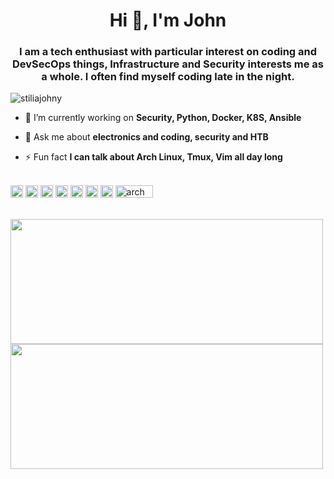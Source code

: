 <h1 align="center">Hi 👋, I'm John</h1>
<h3 align="center">I am a tech enthusiast with particular interest on coding and DevSecOps things, Infrastructure and Security interests me as a whole. I often find myself coding late in the night.</h3>
<p align="left"> <img src="https://komarev.com/ghpvc/?username=stiliajohny" alt="stiliajohny" /> </p>

- 🔭 I’m currently working on **Security, Python, Docker, K8S, Ansible**

- 💬 Ask me about **electronics and coding, security and HTB**

- ⚡ Fun fact **I can talk about Arch Linux, Tmux, Vim all day long**

<html>
  <head>
     <link rel="stylesheet" href="https://cdn.jsdelivr.net/gh/konpa/devicon@master/devicon.min.css">
  </head>
<body>

<br>

<img src="https://icongr.am/devicon/linux-original.svg?color=currentColor" alt="linux" width="20" height="20"/>
<img src="https://icongr.am/devicon/docker-original.svg?color=currentColor" alt="linux" width="20" height="20"/>
<img src="https://icongr.am/devicon/nginx-original.svg?color=currentColor" alt="linux" width="20" height="20"/>
<img src="https://w0.pngwave.com/png/243/344/ansible-openshift-red-hat-github-management-sina-weibo-png-clip-art.png" alt="ansible" width="20" height="20"/>
<img src="https://img.icons8.com/color/2x/python.png" alt="python" width="20" height="20"/>



<img src="https://www.archlinux.org/static/logos/legacy/arch-legacy-blue2.3b770e580065.svg" alt="arch" width="20" height="20"/>
<img src="https://upload.wikimedia.org/wikipedia/commons/4/4f/Icon-Vim.svg" alt="arch" width="20" height="20"/>
<img src="https://upload.wikimedia.org/wikipedia/commons/2/29/Tmux_logo.png" alt="arch" width="60" height="20"/>

<br>
<br>
<p align="center">
<a href="https://github.com/anuraghazra/github-readme-stats">
<img align="left" src="https://github-readme-stats.vercel.app/api?username=stiliajohny&show_icons=true" width="500" height="200" /></a>
<a href="https://github.com/anuraghazra/convoychat">
<img align="left" src="https://github-readme-stats.vercel.app/api/top-langs/?username=stiliajohny&layout=compact"  width="500" height="200"/></a>
</p>

<br>
<br>


<!--
<p align="center">
  
<a href="https://linkedin.com/in/johnstilia" target="blank">
  <img align="center" src="https://cdn.jsdelivr.net/npm/simple-icons@3.0.1/icons/linkedin.svg" alt="johnstilia" height="20" width="20" />
</a>
<a href="https://instagram.com/johnstilia.personal" target="blank"><img align="center" src="https://cdn.jsdelivr.net/npm/simple-icons@3.0.1/icons/instagram.svg" alt="johnstilia.personal" height="20" width="20" /></a>
<a href="https://www.youtube.com/c/ucdpoluhss0rl4qmgpvf8phw" target="blank"><img align="center" src="https://cdn.jsdelivr.net/npm/simple-icons@3.0.1/icons/youtube.svg" alt="ucdpoluhss0rl4qmgpvf8phw" height="20" width="20" />
</a>
  
</p>
-->

</body>
</html>
